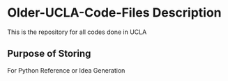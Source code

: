 # Older-UCLA-Code-Files Description
This is the repository for all codes done in UCLA
## Purpose of Storing 
For Python Reference or Idea Generation
